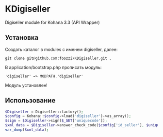 # KDigiseller
Digiseller module for Kohana 3.3 (API Wrapper)

## Установка
Создать каталог в modules с именем digiseller, далее:

``
git clone git@github.com:foozzi/KDigiseller.git .
``

В application/bootstrap.php прописать модуль:

``
'digiseller' => MODPATH.'digiseller'
``

Модуль установлен!
## Использование 

```php
$Digiseller = Digiseller::factory();
$config = Kohana::$config->load('digiseller')->as_array(); 
$sign = $Digiseller->sign($_GET['uniquecode']);
$xml_data = $Digiseller->answer_check_code($config['id_seller'], $uniquecode, $sign); 
var_dump($xml_data);
```
